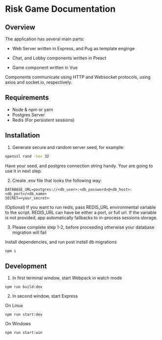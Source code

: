 # Risk Game Documentation

## Overview

The application has several main parts:

- Web Server written in Express, and Pug as template enginge

- Chat, and Lobby components written in Preact

- Game component written in Vue

Components communicate using HTTP and Websocket protocols, using axios and socket.io, respectively. 

## Requirements

- Node & npm or yarn
- Postgres Server
- Redis (For persistent sessions)

## Installation

1. Generate secure and random server seed, for example: 

```bash
openssl rand -hex 32
```

Have your seed, and postgres connection string handy. Your are going to use it in next step.

2. Create .env file that looks the following way:

```
DATABASE_URL=postgres://<db_user>:<db_password>@<db_host>:<db_port>/<db_name>
SECRET=<your_secret>
```

(Optional) If you want to run redis, pass REDIS_URL environmental variable to the script. REDIS_URL can have be either a port, or full url. If the variable is not provided, app automatically fallbacks to in-process sessions storage.

3. Please complete step 1-2, before proceeding otherwise your database migration will fail 

Install dependencies, and run post install db migrations

```bash
npm i
```

## Development

1. In first terminal window, start Webpack in watch mode

```
npm run build:dev
```

2. In second window, start Express 

On Linux

```
npm run start:dev
```

On Windows

```
npm run start:win
```

